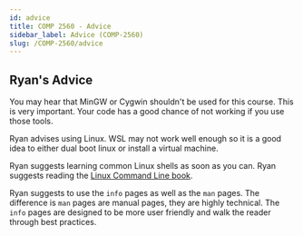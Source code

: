 ```yaml
---
id: advice
title: COMP 2560 - Advice
sidebar_label: Advice (COMP-2560)
slug: /COMP-2560/advice
---
```


## Ryan's Advice

You may hear that MinGW or Cygwin shouldn't be used for this course.
This is very important.
Your code has a good chance of not working if you use those tools.

Ryan advises using Linux.
WSL may not work well enough so it is a good idea to either dual boot linux or install a virtual machine.

Ryan suggests learning common Linux shells as soon as you can.
Ryan suggests reading the [Linux Command Line book](https://www.linuxcommand.org/tlcl.php).

Ryan suggests to use the `info` pages as well as the `man` pages.
The difference is `man` pages are manual pages, they are highly technical.
The `info` pages are designed to be more user friendly and walk the reader through best practices.
